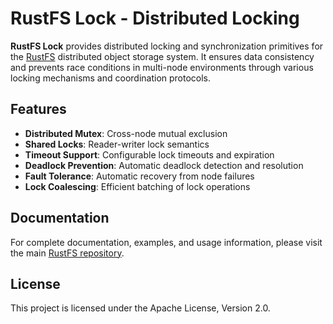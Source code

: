 # RustFS Lock - Distributed Locking

**RustFS Lock** provides distributed locking and synchronization primitives for the [RustFS](https://rustfs.com) distributed object storage system. It ensures data consistency and prevents race conditions in multi-node environments through various locking mechanisms and coordination protocols.

## Features

- **Distributed Mutex**: Cross-node mutual exclusion
- **Shared Locks**: Reader-writer lock semantics
- **Timeout Support**: Configurable lock timeouts and expiration
- **Deadlock Prevention**: Automatic deadlock detection and resolution
- **Fault Tolerance**: Automatic recovery from node failures
- **Lock Coalescing**: Efficient batching of lock operations

## Documentation

For complete documentation, examples, and usage information, please visit the main [RustFS repository](https://github.com/rustfs/rustfs).

## License

This project is licensed under the Apache License, Version 2.0.
